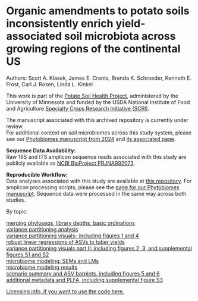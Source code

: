 # Organic amendments to potato soils inconsistently enrich yield-associated soil microbiota across growing regions of the continental US

Authors: Scott A. Klasek, James E. Crants, Brenda K. Schroeder, Kenneth E. Frost, Carl J. Rosen, Linda L. Kinkel

This work is part of the [Potato Soil Health Project](https://potatosoilhealth.cfans.umn.edu/), administered by the University of Minnesota and funded by the USDA National Institute of Food and Agriculture [Specialty Crops Research Initiative (SCRI)](https://www.nifa.usda.gov/grants/funding-opportunities/specialty-crop-research-initiative).   

The manuscript associated with this archived repository is currently under review.  
For additional context on soil microbiomes across this study system, please see our [Phytobiomes manuscript from 2024](https://doi.org/10.1094/PBIOMES-07-23-0060-R) and [its associated page](https://sklasek.github.io/potato_soil_patterns/).  

**Sequence Data Availability:**    
Raw 16S and ITS amplicon sequence reads associated with this study are publicly available as [NCBI BioProject PRJNA992073](https://www.ncbi.nlm.nih.gov/bioproject/PRJNA992073).  

**Reproducible Workflow:**     
Data analyses associated with this study are available at [this repository](https://github.com/sklasek/potato_soil_treatment_microbiome). For amplicon processing scripts, please see the [page for our Phytobiomes manuscript](https://sklasek.github.io/potato_soil_patterns/). Sequence data were processed in the same way across both studies.     

By topic:  

[merging phyloseqs, library depths, basic ordinations](https://github.com/sklasek/potato_soil_treatment_microbiome/blob/main/markdowns/02_basic_workflow_all_years.md)    
[variance partitioning analysis](https://github.com/sklasek/potato_soil_treatment_microbiome/blob/main/markdowns/03_variance_partitioning.md)   
[variance partitioning visuals- including figures 1 and 4](https://github.com/sklasek/potato_soil_treatment_microbiome/blob/main/markdowns/04_variance_visuals.md)   
[robust linear regressions of ASVs to tuber yields](https://github.com/sklasek/potato_soil_treatment_microbiome/blob/main/markdowns/05_inclusive_ASV_yield_regressions.md)   
[variance partitioning visuals part II: including figures 2, 3, and supplemental figures S1 and S2](https://github.com/sklasek/potato_soil_treatment_microbiome/blob/main/markdowns/06_variance_visuals_II.md)   
[microbiome modeling: SEMs and LMs](https://github.com/sklasek/potato_soil_treatment_microbiome/blob/main/markdowns/07_microbiome_models.md)   
[microbiome modeling results](https://github.com/sklasek/potato_soil_treatment_microbiome/blob/main/markdowns/08_microbiome_model_results.md)   
[scenario summary and ASV barplots, including figures 5 and 6](https://github.com/sklasek/potato_soil_treatment_microbiome/blob/main/markdowns/09_distributions_of_interesting_ASVs.md)   
[additional metadata and PLFA, including supplemental figure S3](https://github.com/sklasek/potato_soil_treatment_microbiome/blob/main/markdowns/10_PLFA_and_metadata.md)   

[Licensing info, if you want to use the code here.](https://github.com/sklasek/potato_soil_treatment_microbiome/blob/main/LICENSE)


